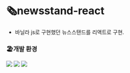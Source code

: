 # 🗞️newsstand-react

- 바닐라 js로 구현했던 뉴스스탠드를 리액트로 구현.

### 🏖️개발 환경

<div align=left> 
  <img src="https://img.shields.io/badge/createreactapp-09D3AC?style=for-the-badge&logo=createreactapp&logoColor=white">
  <img src="https://img.shields.io/badge/tailwindcss-06B6D4?style=for-the-badge&logo=tailwindcss&logoColor=white">
  <img src="https://img.shields.io/badge/typescript-3178C6?style=for-the-badge&logo=typescript&logoColor=white">
  </div>

